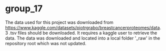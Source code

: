 # group_17

The data used for this project was downloaded from https://www.kaggle.com/datasets/piotrgrabo/breastcancerproteomes/data.
3 .tsv files should be downloaded. 
It requires a kaggle user to retrieve the data. 
The data was downloaded and located into a local folder '_raw' in the repository root which was not updated. 